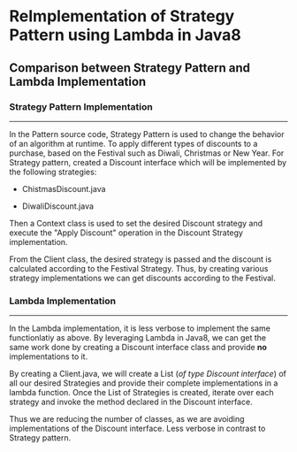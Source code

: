 # **ReImplementation of Strategy Pattern using Lambda in Java8**

## Comparison between Strategy Pattern and Lambda Implementation

### Strategy Pattern Implementation
------------------------------------------------------------------------------------------------------------------------------
In the Pattern source code, Strategy Pattern is used to change the behavior of an algorithm at runtime. To apply different types of discounts to a purchase, based on the Festival such as Diwali, Christmas or New Year. For Strategy pattern, created a Discount interface which will be implemented by the following strategies:

- ChistmasDiscount.java

- DiwaliDiscount.java

Then a Context class is used to set the desired Discount strategy and execute the "Apply Discount" operation in the Discount Strategy implementation. 

From the Client class, the desired strategy is passed and the discount is calculated according to the Festival Strategy. Thus, by creating various strategy implementations we can get discounts according to the Festival.

### Lambda Implementation
------------------------------------------------------------------------------------------------------------------------------
In the Lambda implementation, it is less verbose to implement the same functionlatiy as above. By leveraging Lambda in Java8, we can get the same work done by creating a Discount interface class and provide **no** implementations to it.

By creating a Client.java, we will create a List (_of type Discount interface_) of all our desired Strategies and provide their complete implementations in a lambda function. Once the List of Strategies is created, iterate over each strategy and invoke the method declared in the Discount interface. 

Thus we are reducing the number of classes, as we are avoiding implementations of the Discount interface. Less verbose in contrast to Strategy pattern.
